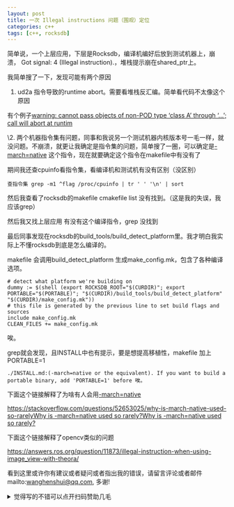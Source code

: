 ```yaml
---
layout: post
title: 一次 Illegal instructions 问题（围观）定位
categories: c++
tags: [c++, rocksdb]
---
```

  

简单说，一个上层应用，下层是Rocksdb，编译机编好后放到测试机器上，崩溃，   Got signal: 4 (Illegal instruction).，堆栈提示崩在shared_ptr上。

我简单搜了一下，发现可能有两个原因

1.  ud2a 指令导致的runtime abort。需要看堆栈反汇编。简单看代码不太像这个原因

有个例子[warning: cannot pass objects of non-POD type ‘class A’ through ‘...’; call will abort at runtim ](http://readlist.com/lists/gcc.gnu.org/gcc-help/3/18211.html)

\2. 两个机器指令集有问题，同事和我说另一个测试机器内核版本号一毛一样，就没问题。不崩溃，就更让我确定是指令集的问题，简单搜了一圈，可以确定是[-march=native](https://stackoverflow.com/questions/52653025/why-is-march-native-used-so-rarely) 这个指令，现在就要确定这个指令在makefile中有没有了

期间我还查cpuinfo看指令集，看编译机和测试机有没有区别（没区别）

```
查指令集 grep -m1 ^flag /proc/cpuinfo | tr ' ' '\n' | sort
```

然后我查看了rocksdb的makefile cmakefile list 没有找到。（这是我的失误，我应该grep）

然后我又找上层应用 有没有这个编译指令，grep 没找到

最后同事发现在rocksdb的build_tools/build_detect_platform里。我才明白我实际上不懂rocksdb到底是怎么编译的。

makefile 会调用build_detect_platform 生成make_config.mk，包含了各种编译选项。

```
# detect what platform we're building on
dummy := $(shell (export ROCKSDB_ROOT="$(CURDIR)"; export PORTABLE="$(PORTABLE)"; "$(CURDIR)/build_tools/build_detect_platform" "$(CURDIR)/make_config.mk"))
# this file is generated by the previous line to set build flags and sources
include make_config.mk
CLEAN_FILES += make_config.mk
```

唉。

grep就会发现，且INSTALL中也有提示，要是想提高移植性，makefile 加上 PORTABLE=1

```
./INSTALL.md:(-march=native or the equivalent). If you want to build a portable binary, add 'PORTABLE=1' before 唉。
```

下面这个链接解释了为啥有人会用[-march=native](https://stackoverflow.com/questions/52653025/why-is-march-native-used-so-rarely)

[https://stackoverflow.com/questions/52653025/why-is-march-native-used-so-rarelyWhy is -march=native used so rarely?Why is -march=native used so rarely?](https://stackoverflow.com/questions/52653025/why-is-march-native-used-so-rarely)

下面这个链接解释了opencv类似的问题

<https://answers.ros.org/question/11873/illegal-instruction-when-using-image_view-with-theora/>

看到这里或许你有建议或者疑问或者指出我的错误，请留言评论或者邮件mailto:wanghenshui@qq.com, 多谢! 
<details>
<summary>觉得写的不错可以点开扫码赞助几毛</summary>
<img src="https://wanghenshui.github.io/assets/wepay.png" alt="微信转账">
</details>